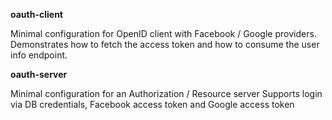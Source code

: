 **oauth-client**

Minimal configuration for OpenID client with Facebook / Google providers.
Demonstrates how to fetch the access token and how to consume the user info endpoint.

**oauth-server**

Minimal configuration for an Authorization / Resource server
Supports login via DB credentials, Facebook access token and Google access token